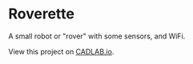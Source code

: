 # Roverette
A small robot or "rover" with some sensors, and WiFi.



View this project on [CADLAB.io](https://cadlab.io/project/23693).
